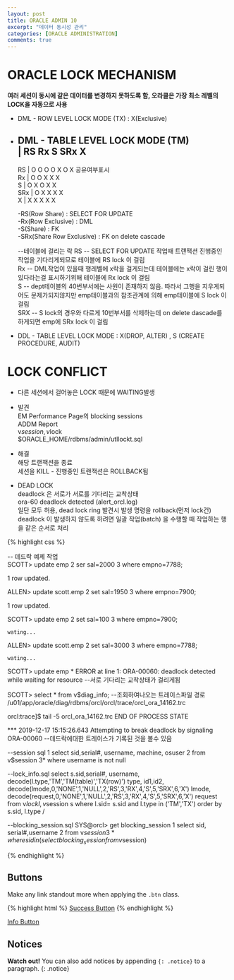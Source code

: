 ```yaml
---
layout: post
title: ORACLE ADMIN 10
excerpt: "데이터 동시성 관리"
categories: [ORACLE ADMINISTRATION]
comments: true
---
```



# ORACLE LOCK MECHANISM
  
  **여러 세션이 동시에 같은 데이터를 변경하지 못하도록 함, 오라클은 가장 최소 레벨의 LOCK을 자동으로 사용**  

 * DML - ROW LEVEL LOCK MODE (TX) : X(Exclusive)  
 * DML - TABLE LEVEL LOCK MODE (TM)  
       |	RS	Rx	S	SRx	X               
      ------------------------------------------------    
	  RS   |	O	O	O	O	X          O X 공유여부표시    
	  Rx   |	O	O	X	X	X    
	  S    |	O	X	O	X	X    
	  SRx  |	O	X	X	X	X   
	  X    |	X	X	X	X	X    
	  
   -RS(Row Share)     : SELECT FOR UPDATE    					
   -Rx(Row Exclusive) : DML    
   -S(Share)          : FK    
   -SRx(Share Row Exclusive) : FK on delete cascade    
   
   --테이블에 걸리는 락 
   RS -- SELECT FOR UPDATE 작업때 트랜잭션 진행중인 작업을 기다리게되므로 테이블에 RS lock 이 걸림   
   Rx -- DML작업이 있을때 행레벨에 x락을 걸게되는데 테이블에는 x락이 걸린 행이 있다라는걸 표시하기위해 테이블에 Rx lock 이 걸림   
   S  -- dept테이블의 40번부서에는 사원이 존재하지 않음. 따라서 그행을 지우게되어도 문제가되지않지만 emp테이블과의 참조관계에 의해 emp테이블에 S lock 이 걸림   
   SRX -- S lock의 경우와 다르게 10번부서를 삭제하는데 on delete dascade를 하게되면 emp에 SRx lock 이 걸림  
   
 * DDL - TABLE LEVEL LOCK MODE  : X(DROP, ALTER) , S (CREATE PROCEDURE, AUDIT)   

# LOCK CONFLICT   

  * 다른 세션에서 걸어놓은 LOCK 때문에 WAITING발생   
  * 발견  
    EM Performance Page의 blocking sessions    
    ADDM Report   
    v$session, v$lock   
    $ORACLE_HOME/rdbms/admin/utllockt.sql   
	
  * 해결  
    해당 트랜잭션을 종료  
    세션을 KILL - 진행중인 트랜잭션은 ROLLBACK됨  
  
  * DEAD LOCK   
    deadlock 은 서로가 서로를 기다리는 교착상태   
    ora-60 deadlock detected (alert_orcl.log)  
    일단 모두 허용, dead lock ring 발견시 발생 명령을 rollback(먼저 lock건)    
    deadlock 이 발생하지 않도록 하려면 일괄 작업(batch) 을 수행할 때 작업하는 행을 같은 순서로 처리   

{% highlight css %}

-- 데드락 예제 작업  
SCOTT> update emp
  2  ser sal=2000
  3  where empno=7788;

1 row updated.

ALLEN> update scott.emp
  2  set sal=1950
  3  where empno=7900;

1 row updated.

SCOTT> update emp
  2  set sal=100
  3  where empno=7900;

	wating...

ALLEN> update scott.emp
  2  set sal=3000
  3  where empno=7788;

	wating...

SCOTT> 
update emp
       *
ERROR at line 1:
ORA-00060: deadlock detected while waiting for resource		--서로 기다리는 교착상태가 걸리게됨

SCOTT> select * from v$diag_info;		--조회하여나오는 트레이스파일 경로
							/u01/app/oracle/diag/rdbms/orcl/orcl/trace/orcl_ora_14162.trc

orcl:trace]$ tail -5 orcl_ora_14162.trc
END OF PROCESS STATE

*** 2019-12-17 15:15:26.643
Attempting to break deadlock by signaling ORA-00060	--데드락에대한 트레이스가 기록된 것을 볼수 있음

--session sql 
  1  select sid,serial#, username, machine, osuser
  2  from v$session
  3* where username is not null
  
--lock_info.sql 
select s.sid,serial#, username,
    decode(l.type,'TM','TM(table)','TX(row)') type, id1,id2,
    decode(lmode,0,'NONE',1,'NULL',2,'RS',3,'RX',4,'S',5,'SRX',6,'X') lmode,
    decode(request,0,'NONE',1,'NULL',2,'RS',3,'RX',4,'S',5,'SRX',6,'X') request
from v$lock l, v$session s
where l.sid= s.sid and l.type in ('TM','TX')
order by s.sid, l.type
/

--blocking_session.sql 
SYS@orcl> get blocking_session
  1  select sid, serial#,username
  2  from v$session
  3* where sid in ( select blocking_session from v$session)

{% endhighlight %}


## Buttons

Make any link standout more when applying the `.btn` class.

{% highlight html %}
<a href="#" class="btn btn-success">Success Button</a>
{% endhighlight %}

<div markdown="0"><a href="#" class="btn btn-info">Info Button</a></div>

## Notices

**Watch out!** You can also add notices by appending `{: .notice}` to a paragraph.
{: .notice}

